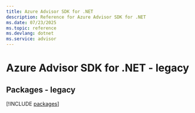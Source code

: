 ```yaml
---
title: Azure Advisor SDK for .NET
description: Reference for Azure Advisor SDK for .NET
ms.date: 07/23/2025
ms.topic: reference
ms.devlang: dotnet
ms.service: advisor
---
```

# Azure Advisor SDK for .NET - legacy
## Packages - legacy
[!INCLUDE [packages](advisor-index.md)]